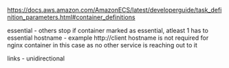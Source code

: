 https://docs.aws.amazon.com/AmazonECS/latest/developerguide/task_definition_parameters.html#container_definitions

essential - others stop if container marked as essential, atleast 1 has to essential
hostname - example http://client
hostname is not required for nginx container in this case as no other service is reaching out to it

links - unidirectional
